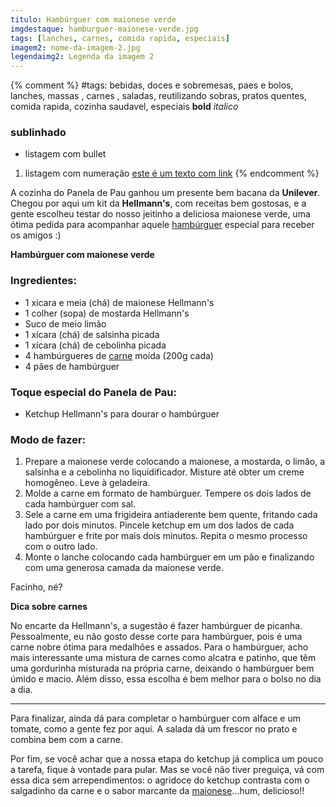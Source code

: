 ```yaml
---
titulo: Hambúrguer com maionese verde
imgdestaque: hamburguer-maionese-verde.jpg
tags: [lanches, carnes, comida rapida, especiais]
imagem2: nome-da-imagem-2.jpg
legendaimg2: Legenda da imagem 2
---
```

{% comment %}
#tags: bebidas, doces e sobremesas, paes e bolos, lanches, massas , carnes , saladas, reutilizando sobras, pratos quentes, comida rapida, cozinha saudavel, especiais
**bold**
*italico*
### sublinhado
* listagem com bullet
1. listagem com numeração
[este é um texto com link](https://www.enderecodolink.com)
{% endcomment %}

A cozinha do Panela de Pau ganhou um presente bem bacana da **Unilever**. Chegou por aqui um kit da **Hellmann's**, com receitas bem gostosas, e a gente escolheu testar do nosso jeitinho a deliciosa maionese verde, uma ótima pedida para acompanhar aquele [hambúrguer](http://paneladepau.github.io/paneladepau-jekyll-blog/hamburguer-caseiro/) especial para receber os amigos :)

**Hambúrguer com maionese verde**

### Ingredientes:

* 1 xícara e meia (chá) de maionese Hellmann's 
* 1 colher (sopa) de mostarda Hellmann's 
* Suco de meio limão
* 1 xícara (chá) de salsinha picada
* 1 xícara (chá) de cebolinha picada
* 4 hambúrgueres de [carne](http://paneladepau.github.io/paneladepau-jekyll-blog/tags/carnes/) moída (200g cada)
* 4 pães de hambúrguer

### Toque especial do Panela de Pau:
* Ketchup Hellmann's para dourar o hambúrguer

### Modo de fazer: 

1. Prepare a maionese verde colocando a maionese, a mostarda, o limão, a salsinha e a cebolinha no liquidificador. Misture até obter um creme homogêneo. Leve à geladeira. 
2. Molde a carne em formato de hambúrguer. Tempere os dois lados de cada hambúrguer com sal. 
3. Sele a carne em uma frigideira antiaderente bem quente, fritando cada lado por dois minutos. Pincele ketchup em um dos lados de cada hambúrguer e frite por mais dois minutos. Repita o mesmo processo com o outro lado. 
4. Monte o lanche colocando cada hambúrguer em um pão e finalizando com uma generosa camada da maionese verde. 

Facinho, né? 

**Dica sobre carnes**

No encarte da Hellmann's, a sugestão é fazer hambúrguer de picanha. Pessoalmente, eu não gosto desse corte para hambúrguer, pois é uma carne nobre ótima para medalhões e assados. Para o hambúrguer, acho mais interessante uma mistura de carnes como alcatra e patinho, que têm uma gordurinha misturada na própria carne, deixando o hambúrguer bem úmido e macio. Além disso, essa escolha é bem melhor para o bolso no dia a dia. 

---

Para finalizar, ainda dá para completar o hambúrguer com alface e um tomate, como a gente fez por aqui. A salada dá um frescor no prato e combina bem com a carne. 

Por fim, se você achar que a nossa etapa do ketchup já complica um pouco a tarefa, fique à vontade para pular. Mas se você não tiver preguiça, vá com essa dica sem arrependimentos: o agridoce do ketchup contrasta com o salgadinho da carne e o sabor marcante da [maionese](http://paneladepau.github.io/paneladepau-jekyll-blog/maionese-marianinha/)...hum, delicioso!!